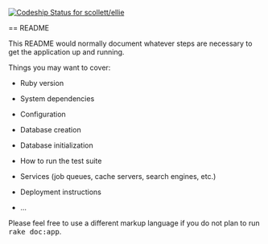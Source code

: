 [ ![Codeship Status for scollett/ellie](https://www.codeship.io/projects/7c0bf800-dd55-0131-feda-269b04e78202/status)](https://www.codeship.io/projects/24662)

== README

This README would normally document whatever steps are necessary to get the
application up and running.

Things you may want to cover:

* Ruby version

* System dependencies

* Configuration

* Database creation

* Database initialization

* How to run the test suite

* Services (job queues, cache servers, search engines, etc.)

* Deployment instructions

* ...


Please feel free to use a different markup language if you do not plan to run
<tt>rake doc:app</tt>.
